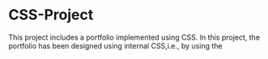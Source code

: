 # CSS-Project
This project includes a portfolio implemented using CSS.
In this project, the portfolio has been designed using internal CSS,i.e., by using the <style> tag inside the <head> tag of the document file.

